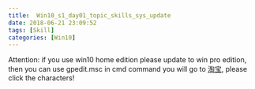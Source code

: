 ```yaml
---
title: 	Win10_s1_day01_topic_skills_sys_update
date: 2018-06-21 23:09:52
tags: [Skill]
categories: [Win10]
---
```


Attention: if you use win10 home edition please update to win pro edition, then you can use gpedit.msc in cmd command
you will go to [淘宝](www.taobao.com), please click the characters!
